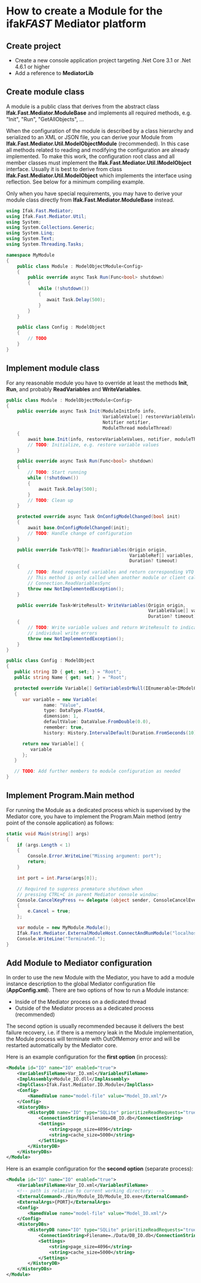 # How to create a Module for the ifak*FAST* Mediator platform

## Create project

* Create a new console application project targeting .Net Core 3.1 or .Net 4.6.1 or higher
* Add a reference to **MediatorLib**

## Create module class

A module is a public class that derives from the abstract class **Ifak.Fast.Mediator.ModuleBase** and implements all required methods, e.g. "Init", "Run", "GetAllObjects", ...

When the configuration of the module is described by a class hierarchy and serialized to an XML or JSON file, you can derive your Module from **Ifak.Fast.Mediator.Util.ModelObjectModule** (recommended). In this case all methods related to reading and modifying the configuration are already implemented. To make this work, the configuration root class and all member classes must implement the **Ifak.Fast.Mediator.Util.IModelObject** interface. Usually it is best to derive from class **Ifak.Fast.Mediator.Util.ModelObject** which implements the interface using reflection. See below for a minimum compiling example.

Only when you have special requirements, you may have to derive your module class directly from **Ifak.Fast.Mediator.ModuleBase** instead.

```csharp
using Ifak.Fast.Mediator;
using Ifak.Fast.Mediator.Util;
using System;
using System.Collections.Generic;
using System.Linq;
using System.Text;
using System.Threading.Tasks;

namespace MyModule
{
    public class Module : ModelObjectModule<Config>
    {
        public override async Task Run(Func<bool> shutdown)
        {
            while (!shutdown())
            {
               await Task.Delay(500);
            }
        }
    }

    public class Config : ModelObject
    {
        // TODO
    }
}
```

## Implement module class

For any reasonable module you have to override at least the methods **Init**, **Run**,  and probably **ReadVariables** and **WriteVariables**.

```csharp
public class Module : ModelObjectModule<Config>
{
    public override async Task Init(ModuleInitInfo info,
                                    VariableValue[] restoreVariableValues,
                                    Notifier notifier,
                                    ModuleThread moduleThread)
    {
        await base.Init(info, restoreVariableValues, notifier, moduleThread);
        // TODO: Initialize, e.g. restore variable values
    }

    public override async Task Run(Func<bool> shutdown)
    {
        // TODO: Start running
        while (!shutdown())
        {
            await Task.Delay(500);
        }
        // TODO: Clean up
    }

    protected override async Task OnConfigModelChanged(bool init)
    {
        await base.OnConfigModelChanged(init);
        // TODO: Handle change of configuration
    }

    public override Task<VTQ[]> ReadVariables(Origin origin,
                                              VariableRef[] variables,
                                              Duration? timeout)
    {
        // TODO: Read requested variables and return corresponding VTQ array
        // This method is only called when another module or client calls
        // Connection.ReadVariablesSync
        throw new NotImplementedException();
    }

    public override Task<WriteResult> WriteVariables(Origin origin,
                                                     VariableValue[] values,
                                                     Duration? timeout)
    {
        // TODO: Write variable values and return WriteResult to indicate
        // individual write errors
        throw new NotImplementedException();
    }
}

public class Config : ModelObject
{
   public string ID { get; set; } = "Root";
   public string Name { get; set; } = "Root";

   protected override Variable[] GetVariablesOrNull(IEnumerable<IModelObject> parents)
   {
      var variable = new Variable(
              name: "Value",
              type: DataType.Float64,
              dimension: 1,
              defaultValue: DataValue.FromDouble(0.0),
              remember: true,
              history: History.IntervalDefault(Duration.FromSeconds(10)));

      return new Variable[] {
         variable
      };
   }

   // TODO: Add further members to module configuration as needed
}
```

## Implement Program.Main method

For running the Module as a dedicated process which is supervised by the Mediator core, you have to implement the Program.Main method (entry point of the console application) as follows:

```csharp
static void Main(string[] args)
{
    if (args.Length < 1)
    {
        Console.Error.WriteLine("Missing argument: port");
        return;
    }

    int port = int.Parse(args[0]);

    // Required to suppress premature shutdown when
    // pressing CTRL+C in parent Mediator console window:
    Console.CancelKeyPress += delegate (object sender, ConsoleCancelEventArgs e)
    {
        e.Cancel = true;
    };

    var module = new MyModule.Module();
    Ifak.Fast.Mediator.ExternalModuleHost.ConnectAndRunModule("localhost", port, module);
    Console.WriteLine("Terminated.");
}
```

## Add Module to Mediator configuration

In order to use the new Module with the Mediator, you have to add a module instance description to the global Mediator configuration file (**AppConfig.xml**). There are two options of how to run a Module instance:

* Inside of the Mediator process on a dedicated thread
* Outside of the Mediator process as a dedicated process (recommended)

The second option is usually recommended because it delivers the best failure recovery, i.e. if there is a memory leak in the Module implementation, the Module process will terminate with OutOfMemory error and will be restarted automatically by the Mediator core.

Here is an example configuration for the **first option** (in process):

```XML
<Module id="IO" name="IO" enabled="true">
    <VariablesFileName>Var_IO.xml</VariablesFileName>
    <ImplAssembly>Module_IO.dll</ImplAssembly>
    <ImplClass>Ifak.Fast.Mediator.IO.Module</ImplClass>
    <Config>
        <NamedValue name="model-file" value="Model_IO.xml"/>
    </Config>
    <HistoryDBs>
        <HistoryDB name="IO" type="SQLite" prioritizeReadRequests="true">
            <ConnectionString>Filename=DB_IO.db</ConnectionString>
            <Settings>
                <string>page_size=4096</string>
                <string>cache_size=5000</string>
            </Settings>
        </HistoryDB>
    </HistoryDBs>
</Module>
```
Here is an example configuration for the **second option** (separate process):

```XML
<Module id="IO" name="IO" enabled="true">
    <VariablesFileName>Var_IO.xml</VariablesFileName>
    <!-- path is relative to current working directory: -->
    <ExternalCommand>./Bin/Module_IO/Module_IO.exe</ExternalCommand>
    <ExternalArgs>{PORT}</ExternalArgs>
    <Config>
        <NamedValue name="model-file" value="Model_IO.xml"/>
    </Config>
    <HistoryDBs>
        <HistoryDB name="IO" type="SQLite" prioritizeReadRequests="true">
            <ConnectionString>Filename=./Data/DB_IO.db</ConnectionString>
            <Settings>
                <string>page_size=4096</string>
                <string>cache_size=5000</string>
            </Settings>
        </HistoryDB>
    </HistoryDBs>
</Module>
```